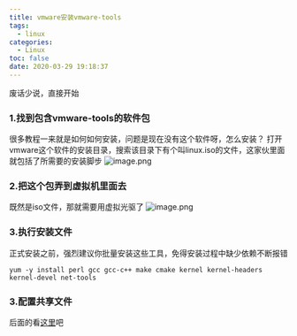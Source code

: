 ```yaml
---
title: vmware安装vmware-tools
tags:
  - linux
categories:
  - Linux
toc: false
date: 2020-03-29 19:18:37
---
```


废话少说，直接开始
### 1.找到包含vmware-tools的软件包
很多教程一来就是如何如何安装，问题是现在没有这个软件呀，怎么安装？
打开vmware这个软件的安装目录，搜索该目录下有个叫linux.iso的文件，这家伙里面就包括了所需要的安装脚步
![image.png](/images/2020/03/29/0e062d10-71b0-11ea-9dbd-c1b3cb8786bf.png)

### 2.把这个包弄到虚拟机里面去
既然是iso文件，那就需要用虚拟光驱了
![image.png](/images/2020/03/29/cdcb0a80-71b0-11ea-9dbd-c1b3cb8786bf.png)
### 3.执行安装文件
正式安装之前，强烈建议你批量安装这些工具，免得安装过程中缺少依赖不断报错
```shell
yum -y install perl gcc gcc-c++ make cmake kernel kernel-headers kernel-devel net-tools
```

### 3.配置共享文件
后面的看[这里](https://www.cnblogs.com/wendyw/p/9719872.html)吧